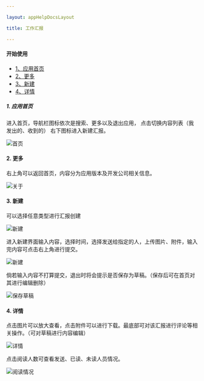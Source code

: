 ```yaml
---

layout: appHelpDocsLayout

title: 工作汇报

---
```


#### 开始使用 

* [1、应用首页](#home)
* [2、更多](#more)
* [3、新建](#add)
* [4、详情](#detail)

##### 1. 应用首页 <span id="home"> </span>
进入首页，导航栏图标依次是搜索、更多以及退出应用，
点击切换内容列表（我发出的、收到的）
右下图标进入新建汇报。
<p></p>

![首页](./img/workreport/home.jpg)

#### 2. 更多 <span id="more"> </span>
右上角可以返回首页，内容分为应用版本及开发公司相关信息。

![关于](./img/workreport/about.jpg)

#### 3. 新建 <span id="add"> </span>
可以选择任意类型进行汇报创建

![新建](./img/workreport/add1.jpg)

<p></p>
进入新建界面输入内容，选择时间，选择发送给指定的人，上传图片、附件，输入完内容可点击右上角进行提交。
<p></p>

![新建](./img/workreport/add2.jpg)

<p></p>
倘若输入内容不打算提交，退出时将会提示是否保存为草稿。（保存后可在首页对其进行编辑删除）
<p></p>

![保存草稿](./img/workreport/add3.jpg)

#### 4. 详情 <span id="detail"> </span>
点击图片可以放大查看，点击附件可以进行下载。最底部可对该汇报进行评论等相关操作。（可对草稿进行内容编辑）

![详情](./img/workreport/detail.jpg)

<p></p>

点击阅读人数可查看发送、已读、未读人员情况。
<p></p>

![阅读情况](./img/workreport/detail1.jpg)
